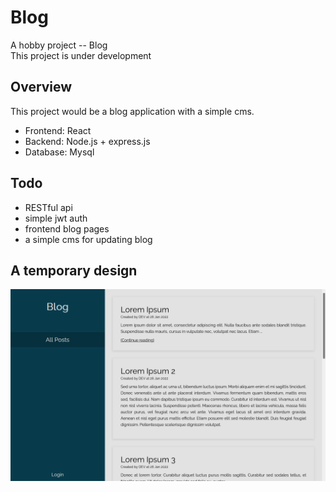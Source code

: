 # Blog
A hobby project -- Blog  
This project is under development

## Overview
This project would be a blog application with a simple cms.
- Frontend: React
- Backend: Node.js + express.js
- Database: Mysql

## Todo
- RESTful api
- simple jwt auth
- frontend blog pages
- a simple cms for updating blog

## A temporary design
![alt text](https://github.com/cskwok/Blog/blob/master/blog.png?raw=true)